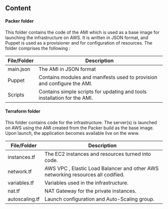 ## Content

#### Packer folder

This folder contains the code of the AMI which is used as a base image for launching the infrastructure on AWS. It is written in JSON format, and Puppet is used as a provisioner and for configuration of resources. The folder comprises the following :

| File/Folder | Description |
| ------- | ----------- | 
| main.json | The AMI in JSON format |
| Puppet | Contains modules and manifests used to provision and configure the AMI. |
| Scripts | Contains simple scripts for updating and tools installation for the AMI. |




#### Terraform folder

This folder contains code for the infrastructure. The server(s) is launched on AWS using the AMI created from the Packer build as the base image. Upon launch, the application becomes available live on the www.

| File/Folder | Description |
| ------- | ----------- | 
| instances.tf | The EC2 instances and resources turned into code. |
| network.tf | AWS VPC , Elastic Load Balancer and other AWS networking resources all codified. |
| variables.tf | Variables used in the infrastructure. |
| nat.tf | NAT Gateway for the private instances. |
| autoscaling.tf | Launch configuration and Auto-Scaling group. |